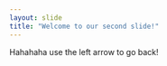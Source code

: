 ```yaml
---
layout: slide
title: "Welcome to our second slide!"
---
```

Hahahaha
use the left arrow to go back!
